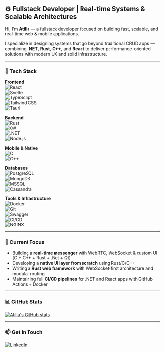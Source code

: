 ## ⚙️ Fullstack Developer | Real-time Systems & Scalable Architectures

Hi, I’m **Atilla** — a fullstack developer focused on building fast, scalable, and real-time web & mobile applications.

I specialize in designing systems that go beyond traditional CRUD apps — combining **.NET**, **Rust**, **C++**, and **React** to deliver performance-oriented solutions with modern UX and solid infrastructure.

---

### 🧠 Tech Stack

**Frontend**  
![React](https://img.shields.io/badge/-React-61DAFB?logo=react&logoColor=white)  
![Svelte](https://img.shields.io/badge/-Svelte-000000?logo=svelte&logoColor=orange)  
![TypeScript](https://img.shields.io/badge/-TypeScript-3178C6?logo=typescript&logoColor=white)  
![Tailwind CSS](https://img.shields.io/badge/-Tailwind_CSS-06B6D4?logo=tailwind-css&logoColor=white)  
![Tauri](https://img.shields.io/badge/-Tauri-FFC131?logo=tauri&logoColor=black)

**Backend**  
![Rust](https://img.shields.io/badge/-Rust-000000?logo=rust&logoColor=white)  
![C#](https://img.shields.io/badge/-C%23-239120?logo=c-sharp&logoColor=white)  
![.NET](https://img.shields.io/badge/-.NET-512BD4?logo=.net&logoColor=white)  
![Node.js](https://img.shields.io/badge/-Node.js-339933?logo=node.js&logoColor=white)

**Mobile & Native**  
![C](https://img.shields.io/badge/-C-00599C?logo=c&logoColor=white)  
![C++](https://img.shields.io/badge/-C++-00599C?logo=c%2b%2b&logoColor=white)

**Databases**  
![PostgreSQL](https://img.shields.io/badge/-PostgreSQL-4169E1?logo=postgresql&logoColor=white)  
![MongoDB](https://img.shields.io/badge/-MongoDB-47A248?logo=mongodb&logoColor=white)  
![MSSQL](https://img.shields.io/badge/-MSSQL-CC2927?logo=microsoft-sql-server&logoColor=white)  
![Cassandra](https://img.shields.io/badge/-Cassandra-1287B1?logo=apache-cassandra&logoColor=white)

**Tools & Infrastructure**  
![Docker](https://img.shields.io/badge/-Docker-2496ED?logo=docker&logoColor=white)  
![Git](https://img.shields.io/badge/-Git-F05032?logo=git&logoColor=white)  
![Swagger](https://img.shields.io/badge/-Swagger-85EA2D?logo=swagger&logoColor=black)  
![CI/CD](https://img.shields.io/badge/-CI%2FCD-0A0A0A?logo=githubactions&logoColor=white)  
![NGINX](https://img.shields.io/badge/-NGINX-009639?logo=nginx&logoColor=white)

---

### 🚧 Current Focus

- Building a **real-time messenger** with WebRTC, WebSocket & custom UI (C + C++ + Rust + .Net + Qt)  
- Developing a **native UI layer from scratch** using Rust/C/C++
- Writing a **Rust web framework** with WebSocket-first architecture and modular routing  
- Maintaining full **CI/CD pipelines** for .NET and React apps with GitHub Actions + Docker

---

### 📊 GitHub Stats

[![Atilla's GitHub stats](https://github-readme-stats.vercel.app/api?username=EddieVanHalen&count_private=true&show_icons=true&theme=tokyonight)](https://github.com/EddieVanHalen)

---

### 📫 Get in Touch

[![LinkedIn](https://img.shields.io/badge/-LinkedIn-0077B5?style=for-the-badge&logo=linkedin&logoColor=white)](https://www.linkedin.com/in/atilla-ismayil-b290b224b/)
